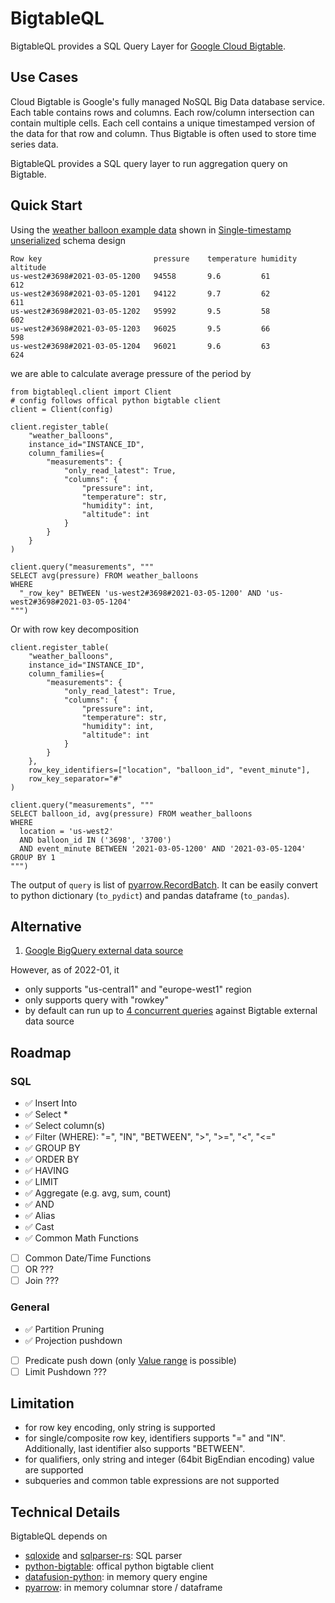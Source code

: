 # BigtableQL

BigtableQL provides a SQL Query Layer for [Google Cloud Bigtable](https://cloud.google.com/bigtable/docs).

## Use Cases

Cloud Bigtable is Google's fully managed NoSQL Big Data database service. Each table contains rows and columns. Each row/column intersection can contain multiple cells. Each cell contains a unique timestamped version of the data for that row and column. Thus Bigtable is often used to store time series data.

BigtableQL provides a SQL query layer to run aggregation query on Bigtable.

## Quick Start

Using the [weather balloon example data](https://cloud.google.com/bigtable/docs/schema-design-time-series#example-data) shown in [Single-timestamp unserialized](https://cloud.google.com/bigtable/docs/schema-design-time-series#unserialized) schema design

```
Row key                         pressure    temperature humidity    altitude
us-west2#3698#2021-03-05-1200   94558       9.6         61          612
us-west2#3698#2021-03-05-1201   94122       9.7         62          611
us-west2#3698#2021-03-05-1202   95992       9.5         58          602
us-west2#3698#2021-03-05-1203   96025       9.5         66          598
us-west2#3698#2021-03-05-1204   96021       9.6         63          624
```

we are able to calculate average pressure of the period by

```
from bigtableql.client import Client
# config follows offical python bigtable client
client = Client(config)

client.register_table(
    "weather_balloons",
    instance_id="INSTANCE_ID",
    column_families={
        "measurements": {
            "only_read_latest": True,
            "columns": {
                "pressure": int,
                "temperature": str,
                "humidity": int,
                "altitude": int
            }
        }
    }
)

client.query("measurements", """
SELECT avg(pressure) FROM weather_balloons
WHERE
  "_row_key" BETWEEN 'us-west2#3698#2021-03-05-1200' AND 'us-west2#3698#2021-03-05-1204'
""")
```

Or with row key decomposition

```
client.register_table(
    "weather_balloons",
    instance_id="INSTANCE_ID",
    column_families={
        "measurements": {
            "only_read_latest": True,
            "columns": {
                "pressure": int,
                "temperature": str,
                "humidity": int,
                "altitude": int
            }
        }
    },
    row_key_identifiers=["location", "balloon_id", "event_minute"],
    row_key_separator="#"
)

client.query("measurements", """
SELECT balloon_id, avg(pressure) FROM weather_balloons
WHERE
  location = 'us-west2'
  AND balloon_id IN ('3698', '3700')
  AND event_minute BETWEEN '2021-03-05-1200' AND '2021-03-05-1204'
GROUP BY 1
""")
```

The output of `query` is list of [pyarrow.RecordBatch](https://arrow.apache.org/docs/python/generated/pyarrow.RecordBatch.html#pyarrow.RecordBatch.from_pydict). It can be easily convert to python dictionary (`to_pydict`) and pandas dataframe (`to_pandas`).

## Alternative

1. [Google BigQuery external data source](https://cloud.google.com/bigquery/external-data-bigtable)

However, as of 2022-01, it
- only supports "us-central1" and "europe-west1" region
- only supports query with "rowkey"
- by default can run up to [4 concurrent queries](https://cloud.google.com/bigquery/quotas) against Bigtable external data source

## Roadmap

### SQL

- ✅ Insert Into
- ✅ Select *
- ✅ Select column(s)
- ✅ Filter (WHERE): "=", "IN", "BETWEEN", ">", ">=", "<", "<="
- ✅ GROUP BY
- ✅ ORDER BY
- ✅ HAVING
- ✅ LIMIT
- ✅ Aggregate (e.g. avg, sum, count)
- ✅ AND
- ✅ Alias
- ✅ Cast
- ✅ Common Math Functions
- [ ] Common Date/Time Functions
- [ ] OR ???
- [ ] Join ???

### General

- ✅ Partition Pruning
- ✅ Projection pushdown
- [ ] Predicate push down (only [Value range](https://cloud.google.com/bigtable/docs/using-filters#value-range) is possible)
- [ ] Limit Pushdown ???

## Limitation

- for row key encoding, only string is supported
- for single/composite row key, identifiers supports "=" and "IN". Additionally, last identifier also supports "BETWEEN".
- for qualifiers, only string and integer (64bit BigEndian encoding) value are supported
- subqueries and common table expressions are not supported

## Technical Details

BigtableQL depends on
- [sqloxide](https://github.com/wseaton/sqloxide) and [sqlparser-rs](https://github.com/sqlparser-rs/sqlparser-rs): SQL parser
- [python-bigtable](https://github.com/googleapis/python-bigtable): offical python bigtable client
- [datafusion-python](https://github.com/datafusion-contrib/datafusion-python): in memory query engine
- [pyarrow](https://github.com/apache/arrow/tree/master/python): in memory columnar store / dataframe
